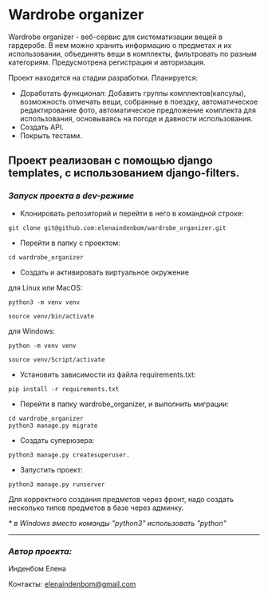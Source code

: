 # Wardrobe organizer

Wardrobe organizer - веб-сервис для систематизации вещей в гардеробе.
В нем можно хранить информацию о предметах и их использовании, объединять вещи 
в комплекты, фильтровать по разным категориям. Предусмотрена регистрация и авторизация.

Проект находится на стадии разработки. Планируется:
- Доработать функционал:
Добавить группы комплектов(капсулы), возможность отмечать вещи, 
собранные в поездку, автоматическое редактирование фото, автоматическое 
предложение комплекта для использования, основываясь на погоде и давности 
использования.
- Создать API.
- Покрыть тестами.

Проект реализован с помощью django templates, с использованием django-filters.
---
### _Запуск проекта в dev-режиме_

* Клонировать репозиторий и перейти в него в командной строке:
```
git clone git@github.com:elenaindenbom/wardrobe_organizer.git
```
* Перейти в папку с проектом:
```
cd wardrobe_organizer
```
* Создать и активировать виртуальное окружение

для Linux или MacOS:
```
python3 -m venv venv
```
```
source venv/bin/activate
```
для Windows:
```
python -m venv venv
```
```
source venv/Script/activate
```
* Установить зависимости из файла requirements.txt:
```
pip install -r requirements.txt
```
* Перейти в папку wardrobe_organizer, и выполнить миграции:
```
cd wardrobe_organizer
python3 manage.py migrate
```
* Создать суперюзера: 
```
python3 manage.py createsuperuser.
```
* Запустить проект:
```
python3 manage.py runserver
```
Для корректного создания предметов через фронт, надо создать несколько типов 
предметов в базе через админку.

_*  в Windows вместо команды "python3" использовать "python"_

---
### _Автор проекта:_
Инденбом Елена 

Контакты: elenaindenbom@gmail.com
